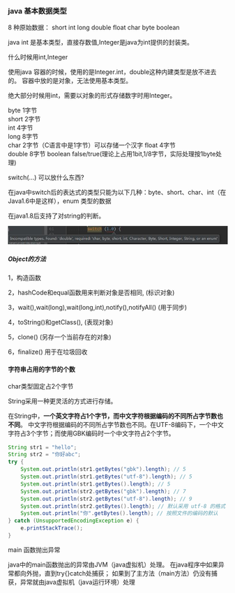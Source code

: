 
### java 基本数据类型

8 种原始数据： short int long double float char byte boolean

java int 是基本类型，直接存数值,Integer是java为int提供的封装类。　

什么时候用int,Integer

使用java 容器的时候，使用的是Integer.int，double这种内建类型是放不进去的。
容器中放的是对象，无法使用基本类型。

绝大部分时候用int，需要以对象的形式存储数字时用Integer。


byte     1字节               
short    2字节               
int      4字节               
long     8字节               
char     2字节（C语言中是1字节）可以存储一个汉字
float    4字节               
double   8字节
boolean  false/true(理论上占用1bit,1/8字节，实际处理按1byte处理)

switch(...) 可以放什么东西?

在java中switch后的表达式的类型只能为以下几种：byte、short、char、int（在Java1.6中是这样），enum 类型的数据

在java1.8后支持了对string的判断。

![](pic/1.jpg)

##### Object的方法

1，构造函数

2，hashCode和equal函数用来判断对象是否相同, (标识对象)

3，wait(),wait(long),wait(long,int),notify(),notifyAll() (用于同步)

4，toString()和getClass(), (表现对象)

5，clone()  (另存一个当前存在的对象)

6，finalize() 用于在垃圾回收

#### 字符串占用的字节的个数

char类型固定占2个字节

String采用一种更灵活的方式进行存储。

在String中，**一个英文字符占1个字节，而中文字符根据编码的不同所占字节数也不同**。
中文字符根据编码的不同所占字节数也不同。在UTF-8编码下，一个中文字符占3个字节；而使用GBK编码时一个中文字符占2个字节。

```java
String str1 = "hello";
String str2 = "你好abc";
try {
    System.out.println(str1.getBytes("gbk").length); // 5
    System.out.println(str1.getBytes("utf-8").length); // 5
    System.out.println(str1.getBytes().length); // 5
    System.out.println(str2.getBytes("gbk").length); // 7
    System.out.println(str2.getBytes("utf-8").length); // 9
    System.out.println(str2.getBytes().length); // 默认采用 utf-8 的格式 9
    System.out.println("你".getBytes().length); // 按照文件的编码的默认
} catch (UnsupportedEncodingException e) {
    e.printStackTrace();
}
```

main 函数抛出异常

java中的main函数抛出的异常由JVM（java虚拟机）处理。
在java程序中如果异常都向外抛，直到try{}catch处捕获；
如果到了主方法（main方法）仍没有捕获，异常就由java虚拟机（java运行环境）处理
